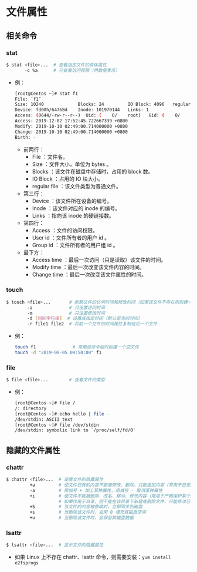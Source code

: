 # 文件属性

## 相关命令

### stat

```sh
$ stat <file>...  # 查看指定文件的具体属性
       -c %a      # 只查看访问权限（用数值表示）
```
- 例：
  ```sh
  [root@Centos ~]# stat f1
  File: ‘f1’
  Size: 10240             Blocks: 24         IO Block: 4096   regular file
  Device: fd00h/64768d    Inode: 101970144   Links: 1
  Access: (0644/-rw-r--r--)  Uid: (    0/    root)   Gid: (    0/    root)
  Access: 2019-12-02 17:52:45.722667339 +0800
  Modify: 2019-10-10 02:49:00.714000000 +0800
  Change: 2019-10-10 02:49:00.714000000 +0800
  Birth: -
  ```
  - 前两行：
    - File ：文件名。
    - Size ：文件大小，单位为 bytes 。
    - Blocks ：该文件在磁盘中存储时，占用的 block 数。
    - IO Block ：占用的 IO 块大小。
    - regular file ：该文件类型为普通文件。
  - 第三行：
    - Device ：该文件所在设备的编号。
    - Inode ：该文件对应的 inode 的编号。
    - Links ：指向该 inode 的硬链接数。
  - 第四行：
    - Access ：文件的访问权限。
    - User id ：文件所有者的用户 id 。
    - Group id ：文件所有者的用户组 id 。
  - 最下方：
    - Access time ：最后一次访问（只是读取）该文件的时间。
    - Modify time ：最后一次改变该文件内容的时间。
    - Change time ：最后一次改变该文件属性的时间。

### touch

```sh
$ touch <file>...       # 刷新文件的访问时间和修改时间（如果该文件不存在则创建一个空文件）
        -a              # 只设置访问时间
        -m              # 只设置修改时间
        -d [时间字符串]  # 设置成指定时间（默认是当前时间）
        -r file1 file2  # 将前一个文件的时间属性复制给后一个文件
```
- 例：
  ```sh
  touch f1              # 常用该命令临时创建一个空文件
  touch -d "2019-08-05 09:50:00" f1
  ```

### file

```sh
$ file <file>...        # 查看文件的类型
```
- 例：
  ```sh
  [root@Centos ~]# file /
  /: directory
  [root@Centos ~]# echo hello | file -    
  /dev/stdin: ASCII text
  [root@Centos ~]# file /dev/stdin
  /dev/stdin: symbolic link to `/proc/self/fd/0'
  ```

## 隐藏的文件属性

### chattr

```sh
$ chattr <file>...  # 设置文件的隐藏属性
         +a         # 使文件已有的内容不能被修改、删除，只能追加内容（常用于日志文件）
         -a         # 用加号 + 加上某种属性，用减号 - 取消某种属性
         +i         # 使文件不能被删除、改名、移动、修改内容（常用于严格保护某个文件）
                    # 如果作用于目录，则不能在该目录下新建或删除文件，只能修改已有文件的内容。
         +S         # 当文件的内容被修改时，立即同步到磁盘
         +s         # 当删除该文件时，会用 0 填充其磁盘空间
         +u         # 当删除该文件时，会保留其磁盘数据
```

### lsattr

```sh
$ lsattr <file>...  # 显示文件的隐藏属性
```
- 如果 Linux 上不存在 chattr、lsattr 命令，则需要安装：`yum install e2fsprogs`
